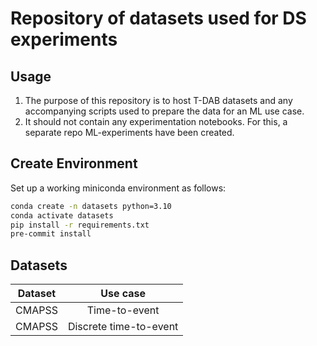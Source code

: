 # Repository of datasets used for DS experiments

## Usage
1. The purpose of this repository is to host T-DAB datasets and any accompanying scripts used to prepare the data for an ML use case.
2. It should not contain any experimentation notebooks. For this, a separate repo ML-experiments have been created.

## Create Environment
Set up a working miniconda environment as follows:
``` bash
conda create -n datasets python=3.10
conda activate datasets
pip install -r requirements.txt
pre-commit install
```

## Datasets
| Dataset       | Use case                |
| ------------- |:-----------------------:|
| CMAPSS        | Time-to-event           |
| CMAPSS        | Discrete time-to-event  |
